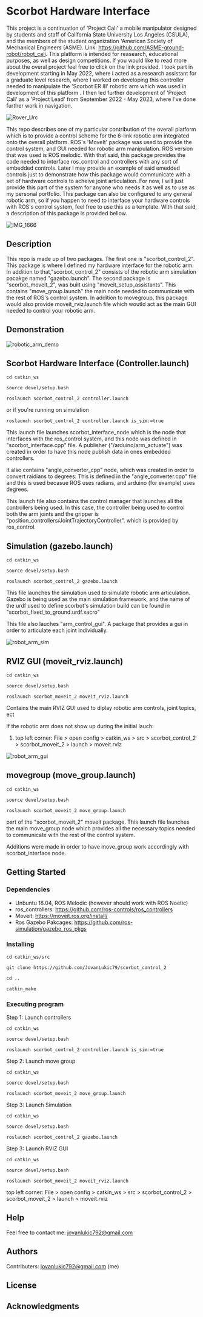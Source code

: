 # Scorbot Hardware Interface

This project is a continuation of 'Project Cali' a mobile manipulator designed by students and staff of California State University Los Angeles (CSULA), and the members of the student organization 'American Society of Mechanical Engineers (ASME). Link: https://github.com/ASME-ground-robot/robot_cali. This platform is intended for reasearch, educational purposes, as well as design competitions. If you would like to read more about the overal project feel free to click on the link provided. I took part in development starting in May 2022, where I acted as a research assistant for a graduate level research, where I worked on developing this controller needed to manipulate the 'Scorbot ER III' robotic arm which was used in development of this platform . I then led further development of 'Project Cali' as a 'Project Lead' from September 2022 - May 2023, where I've done further work in navigation.

![Rover_Urc](https://github.com/JovanLukic79/scorbot_control_2/assets/115774118/f26800ed-8741-468d-a514-e1811fa5fde4)


This repo describes one of my particular contribution of the overall platform which is to provide a control scheme for the 6-link robotic arm integrated onto the overall platform. ROS's 'MoveIt' package was used to provide the control system, and GUI needed for robotic arm manipulation. ROS version that was used is ROS melodic. With that said, this package provides the code needed to interface ros_control and controllers with any sort of embedded controls. Later I may provide an example of said emedded controls just to demonstrate how this package would communicate with a set of hardware controls to acheive joint articulation. For now, I will just provide this part of the system for anyone who needs it as well as to use as my personal portfolio. This package can also be configured to any general robotic arm, so if you happen to need to interface your hardware controls with ROS's control system, feel free to use this as a template. With that said, a description of this package is provided bellow.


![IMG_1666](https://github.com/JovanLukic79/scorbot_control_2/assets/115774118/0d4ebff5-e54c-4485-bf71-09ed5fdbdc6d)

## Description

This repo is made up of two packages. The first one is "scorbot_control_2". This package is where I defined my hardware interface for the robotic arm. In addition to that,"scorbot_control_2" consists of the robotic arm simulation pacakge named "gazebo.launch". The second package is "scorbot_moveit_2", was built using "moveit_setup_assistants". This contains "move_group.launch" the main node needed to communicate with the rest of ROS's control system. In addition to movegroup, this package would also provide moveit_rviz.launch file which woutld act as the main GUI needed to control your robotic arm. 

## Demonstration
![robotic_arm_demo](https://github.com/JovanLukic79/scorbot_control_2/assets/115774118/fde7b4bf-d4aa-48ad-9057-2868b8ec43db)



## Scorbot Hardware Interface (Controller.launch)
```
cd catkin_ws
```
```
source devel/setup.bash
```
```
roslaunch scorbot_control_2 controller.launch 
```
or if you're running on simulation
```
roslaunch scorbot_control_2 controller.launch is_sim:=true
```

This launch file launches scorbot_interface_node which is the node that interfaces with the ros_control system, and this node was defined in "scorbot_interface.cpp" file. A publisher ("/arduino/arm_actuate") was created in order to have this node publish data in ones embedded controllers.

It also contains "angle_converter_cpp" node, which was created in order to convert raidians to degrees. This is defined in the "angle_converter.cpp" file and this is used becasue ROS uses radians, and arduino (for example) uses degrees. 

This launch file also contains the control manager that launches all the controllers being used. In this case, the controller being used to control both the arm joints and the gripper is "position_controllers/JointTrajectoryController". which is provided by ros_control.

## Simulation (gazebo.launch)
```
cd catkin_ws
```
```
source devel/setup.bash
```
```
roslaunch scorbot_control_2 gazebo.launch
```
This file launches the simulation used to simulate robotic arm articulation. Gazebo is being used as the main simulation framework, and the name of the urdf used to define scorbot's simulation build can be found in "scorbot_fixed_to_ground.urdf.xacro"

This file also lauches "arm_control_gui". A package that provides a gui in order to articulate each joint individually.

![robot_arm_sim](https://github.com/JovanLukic79/scorbot_control_2/assets/115774118/3892b64b-a1bb-4a35-8788-b7521585229c)


## RVIZ GUI (moveit_rviz.launch)
```
cd catkin_ws
```
```
source devel/setup.bash
```
```
roslaunch scorbot_moveit_2 moveit_rviz.launch
```
Contains the main RVIZ GUI used to diplay robotic arm controls, joint topics, ect

If the robotic arm does not show up during the initial lauch:
1) top left corner: File > open config > catkin_ws > src > scorbot_control_2 > scorbot_moveit_2 > launch > moveit.rviz

![robot_arm_gui](https://github.com/JovanLukic79/scorbot_control_2/assets/115774118/eb73f351-7609-4f60-84fd-fcbaad04d8b4)


## movegroup (move_group.launch)
```
cd catkin_ws
```
```
source devel/setup.bash
```
```
roslaunch scorbot_moveit_2 move_group.launch
```
part of the "scorbot_moveit_2" moveit package. This launch file launches the main move_group node which provides all the necessary topics needed to communicate with the rest of the control system.

Additions were made in order to have move_group work accordingly with scorbot_interface node.
## Getting Started

### Dependencies

* Unbuntu 18.04, ROS Melodic (however should work with ROS Noetic)
* ros_controllers: https://github.com/ros-controls/ros_controllers
* Moveit: https://moveit.ros.org/install/
* Ros Gazebo Pakcages: https://github.com/ros-simulation/gazebo_ros_pkgs

### Installing
```
cd catkin_ws/src
```
```
git clone https://github.com/JovanLukic79/scorbot_control_2
```
```
cd ..
```
```
catkin_make
```
### Executing program
Step 1: Launch controllers
```
cd catkin_ws
```
```
source devel/setup.bash
```
```
roslaunch scorbot_control_2 controller.launch is_sim:=true
```
Step 2: Launch move group
```
cd catkin_ws
```
```
source devel/setup.bash
```
```
roslaunch scorbot_moveit_2 move_group.launch
```
Step 3: Launch Simulation
```
cd catkin_ws
```
```
source devel/setup.bash
```
```
roslaunch scorbot_control_2 gazebo.launch
```
Step 3: Launch RVIZ GUI
```
cd catkin_ws
```
```
source devel/setup.bash
```
```
roslaunch scorbot_moveit_2 moveit_rviz.launch
```
top left corner: File > open config > catkin_ws > src > scorbot_control_2 > scorbot_moveit_2 > launch > moveit.rviz
## Help
Feel free to contact me: jovanlukic792@gmail.com

## Authors
Contributers: jovanlukic792@gmail.com (me)

## License

## Acknowledgments

